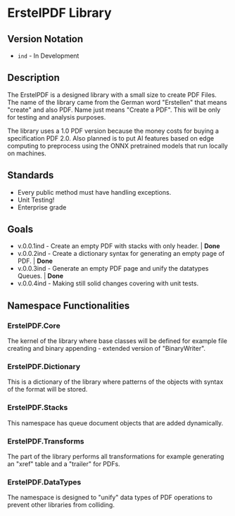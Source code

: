 # ErstelPDF Library

## Version Notation
- `ind` - In Development

## Description
The ErstelPDF is a designed library with a small size to create PDF Files. The name of the library came from the German word "Erstellen" that means "create" and also PDF. Name just means "Create a PDF". This will be only for testing and analysis purposes.

The library uses a 1.0 PDF version because the money costs for buying a specification PDF 2.0. Also planned is to put AI features based on edge computing to preprocess using the ONNX pretrained models that run locally on machines.

## Standards
- Every public method must have handling exceptions.
- Unit Testing!
- Enterprise grade

## Goals
- v.0.0.1ind - Create an empty PDF with stacks with only header. | **Done**
- v.0.0.2ind - Create a dictionary syntax for generating an empty page of PDF. | **Done**
- v.0.0.3ind - Generate an empty PDF page and unify the datatypes Queues. | **Done**
- v.0.0.4ind - Making still solid changes covering with unit tests.

## Namespace Functionalities

### ErstelPDF.Core
The kernel of the library where base classes will be defined for example file creating and binary appending - extended version of "BinaryWriter".

### ErstelPDF.Dictionary
This is a dictionary of the library where patterns of the objects with syntax of the format will be stored.

### ErstelPDF.Stacks
This namespace has queue document objects that are added dynamically.

### ErstelPDF.Transforms
The part of the library performs all transformations for example generating an "xref" table and a "trailer" for PDFs.

### ErstelPDF.DataTypes
The namespace is designed to "unify" data types of PDF operations to prevent other libraries from colliding.
